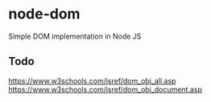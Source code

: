 # node-dom
Simple DOM implementation in Node JS



## Todo
https://www.w3schools.com/jsref/dom_obj_all.asp
https://www.w3schools.com/jsref/dom_obj_document.asp